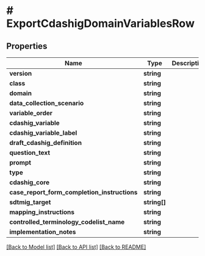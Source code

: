 # # ExportCdashigDomainVariablesRow

## Properties

Name | Type | Description | Notes
------------ | ------------- | ------------- | -------------
**version** | **string** |  | [optional]
**class** | **string** |  | [optional]
**domain** | **string** |  | [optional]
**data_collection_scenario** | **string** |  | [optional]
**variable_order** | **string** |  | [optional]
**cdashig_variable** | **string** |  | [optional]
**cdashig_variable_label** | **string** |  | [optional]
**draft_cdashig_definition** | **string** |  | [optional]
**question_text** | **string** |  | [optional]
**prompt** | **string** |  | [optional]
**type** | **string** |  | [optional]
**cdashig_core** | **string** |  | [optional]
**case_report_form_completion_instructions** | **string** |  | [optional]
**sdtmig_target** | **string[]** |  | [optional]
**mapping_instructions** | **string** |  | [optional]
**controlled_terminology_codelist_name** | **string** |  | [optional]
**implementation_notes** | **string** |  | [optional]

[[Back to Model list]](../../README.md#models) [[Back to API list]](../../README.md#endpoints) [[Back to README]](../../README.md)
